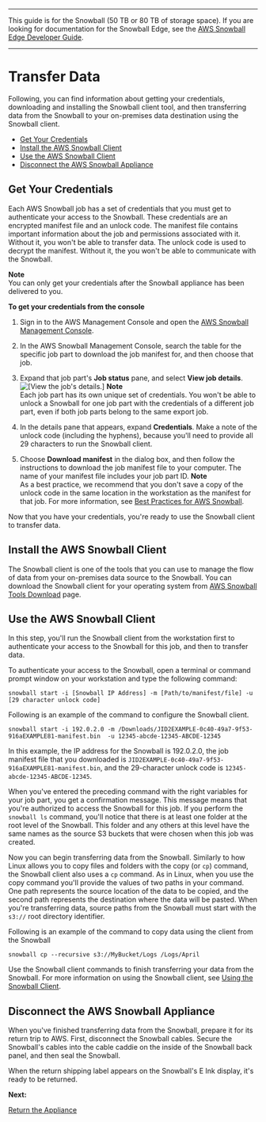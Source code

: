 --------

This guide is for the Snowball \(50 TB or 80 TB of storage space\)\. If you are looking for documentation for the Snowball Edge, see the [AWS Snowball Edge Developer Guide](http://docs.aws.amazon.com/snowball/latest/developer-guide/whatisedge.html)\.

--------

# Transfer Data<a name="transfer-export"></a>

Following, you can find information about getting your credentials, downloading and installing the Snowball client tool, and then transferring data from the Snowball to your on\-premises data destination using the Snowball client\.


+ [Get Your Credentials](#unlockexport)
+ [Install the AWS Snowball Client](#download-export)
+ [Use the AWS Snowball Client](#exporttransfer)
+ [Disconnect the AWS Snowball Appliance](#disconnectexport)

## Get Your Credentials<a name="unlockexport"></a>

Each AWS Snowball job has a set of credentials that you must get to authenticate your access to the Snowball\. These credentials are an encrypted manifest file and an unlock code\. The manifest file contains important information about the job and permissions associated with it\. Without it, you won't be able to transfer data\. The unlock code is used to decrypt the manifest\. Without it, the you won't be able to communicate with the Snowball\.

**Note**  
You can only get your credentials after the Snowball appliance has been delivered to you\.

**To get your credentials from the console**

1. Sign in to the AWS Management Console and open the [AWS Snowball Management Console](https://console.aws.amazon.com/importexport/home?region=us-west-2)\.

1. In the AWS Snowball Management Console, search the table for the specific job part to download the job manifest for, and then choose that job\.

1. Expand that job part's **Job status** pane, and select **View job details**\.  
![\[View the job's details.\]](http://docs.aws.amazon.com/snowball/latest/ug/images/getcredentials-600w.png)
**Note**  
Each job part has its own unique set of credentials\. You won't be able to unlock a Snowball for one job part with the credentials of a different job part, even if both job parts belong to the same export job\. 

1. In the details pane that appears, expand **Credentials**\. Make a note of the unlock code \(including the hyphens\), because you'll need to provide all 29 characters to run the Snowball client\.

1. Choose **Download manifest** in the dialog box, and then follow the instructions to download the job manifest file to your computer\. The name of your manifest file includes your job part ID\.
**Note**  
As a best practice, we recommend that you don't save a copy of the unlock code in the same location in the workstation as the manifest for that job\. For more information, see [Best Practices for AWS Snowball](BestPractices.md)\.

Now that you have your credentials, you're ready to use the Snowball client to transfer data\.

## Install the AWS Snowball Client<a name="download-export"></a>

The Snowball client is one of the tools that you can use to manage the flow of data from your on\-premises data source to the Snowball\. You can download the Snowball client for your operating system from [AWS Snowball Tools Download](http://aws.amazon.com/snowball/tools) page\.

## Use the AWS Snowball Client<a name="exporttransfer"></a>

In this step, you'll run the Snowball client from the workstation first to authenticate your access to the Snowball for this job, and then to transfer data\. 

To authenticate your access to the Snowball, open a terminal or command prompt window on your workstation and type the following command:

 `snowball start -i [Snowball IP Address] -m [Path/to/manifest/file] -u [29 character unlock code]`

Following is an example of the command to configure the Snowball client\.

```
snowball start -i 192.0.2.0 -m /Downloads/JID2EXAMPLE-0c40-49a7-9f53-916aEXAMPLE81-manifest.bin  -u 12345-abcde-12345-ABCDE-12345
```

In this example, the IP address for the Snowball is 192\.0\.2\.0, the job manifest file that you downloaded is `JID2EXAMPLE-0c40-49a7-9f53-916aEXAMPLE81-manifest.bin`, and the 29\-character unlock code is `12345-abcde-12345-ABCDE-12345`\.

When you've entered the preceding command with the right variables for your job part, you get a confirmation message\. This message means that you're authorized to access the Snowball for this job\. If you perform the `snowball ls` command, you'll notice that there is at least one folder at the root level of the Snowball\. This folder and any others at this level have the same names as the source S3 buckets that were chosen when this job was created\.

Now you can begin transferring data from the Snowball\. Similarly to how Linux allows you to copy files and folders with the copy \(or `cp`\) command, the Snowball client also uses a `cp` command\. As in Linux, when you use the copy command you'll provide the values of two paths in your command\. One path represents the source location of the data to be copied, and the second path represents the destination where the data will be pasted\. When you're transferring data, source paths from the Snowball must start with the `s3://` root directory identifier\.

Following is an example of the command to copy data using the client from the Snowball

```
snowball cp --recursive s3://MyBucket/Logs /Logs/April
```

Use the Snowball client commands to finish transferring your data from the Snowball\. For more information on using the Snowball client, see [Using the Snowball Client](using-client.md)\. 

## Disconnect the AWS Snowball Appliance<a name="disconnectexport"></a>

When you've finished transferring data from the Snowball, prepare it for its return trip to AWS\. First, disconnect the Snowball cables\. Secure the Snowball's cables into the cable caddie on the inside of the Snowball back panel, and then seal the Snowball\.

When the return shipping label appears on the Snowball's E Ink display, it's ready to be returned\.

**Next:**

 [Return the Appliance](return-export.md) 